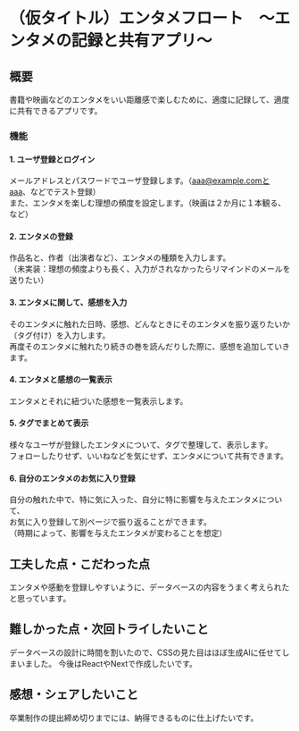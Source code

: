 # （仮タイトル）エンタメフロート　～エンタメの記録と共有アプリ～

## 概要
書籍や映画などのエンタメをいい距離感で楽しむために、適度に記録して、適度に共有できるアプリです。

### 機能
#### 1. ユーザ登録とログイン
メールアドレスとパスワードでユーザ登録します。（aaa@example.comとaaa、などでテスト登録）\
また、エンタメを楽しむ理想の頻度を設定します。（映画は２か月に１本観る、など）

#### 2. エンタメの登録
作品名と、作者（出演者など）、エンタメの種類を入力します。\
（未実装：理想の頻度よりも長く、入力がされなかったらリマインドのメールを送りたい）

#### 3. エンタメに関して、感想を入力
そのエンタメに触れた日時、感想、どんなときにそのエンタメを振り返りたいか（タグ付け）を入力します。\
再度そのエンタメに触れたり続きの巻を読んだりした際に、感想を追加していきます。

#### 4. エンタメと感想の一覧表示
エンタメとそれに紐づいた感想を一覧表示します。

#### 5. タグでまとめて表示
様々なユーザが登録したエンタメについて、タグで整理して、表示します。 \
フォローしたりせず、いいねなどを気にせず、エンタメについて共有できます。

#### 6. 自分のエンタメのお気に入り登録
自分の触れた中で、特に気に入った、自分に特に影響を与えたエンタメについて、\
お気に入り登録して別ページで振り返ることができます。\
（時期によって、影響を与えたエンタメが変わることを想定）

## 工夫した点・こだわった点
エンタメや感動を登録しやすいように、データベースの内容をうまく考えられたと思っています。

## 難しかった点・次回トライしたいこと
データベースの設計に時間を割いたので、CSSの見た目はほぼ生成AIに任せてしまいました。
今後はReactやNextで作成したいです。

## 感想・シェアしたいこと 
卒業制作の提出締め切りまでには、納得できるものに仕上げたいです。
